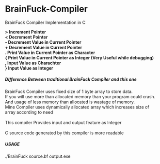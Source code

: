 # BrainFuck-Compiler
BrainFuck Compiler Implementation in C

<b>
> Increment Pointer <br>
< Decrement Pointer <br>
- Decrement Value in Current Pointer <br>
+ Decrement Value in Current Pointer <br>
. Print Value in Current Pointer as Character <br>
{ Print Value in Current Pointer as Integer (Very Useful while debugging) <br>
, Input Value as Charachter <br>
} Input Value as Integer <br>
</b>
<h5> Difference Between traditional BrainFuck Compiler and this one </h5>

BrainFuck Compiler uses fixed size of 1 byte array to store data. <br>
If you will use more than allocated memory than your program could crash. <br>
And usage of less memory than allocated is wastage of memory. <br>
Mine Compiler uses dynamically allocated array which increases size of array according to need <br>
 <br>
This compiler Provides input and output feature as Integer <br>
 <br>
C source code generated by this compiler is more readable <br>

<h5> USAGE </h5>
./BrainFuck source.bf output.exe
